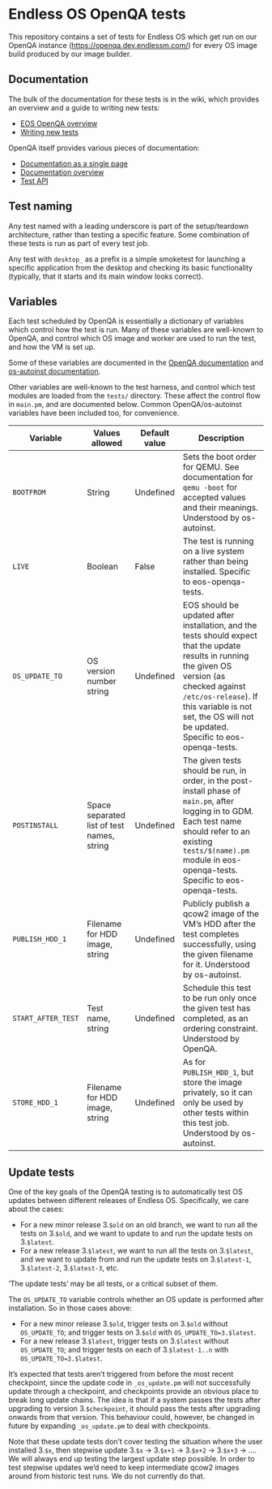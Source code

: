 Endless OS OpenQA tests
===

This repository contains a set of tests for Endless OS which get run on our
OpenQA instance (https://openqa.dev.endlessm.com/) for every OS image build
produced by our image builder.

Documentation
---

The bulk of the documentation for these tests is in the wiki, which provides an
overview and a guide to writing new tests:
 * [EOS OpenQA overview](https://phabricator.endlessm.com/w/software/build/openqa/)
 * [Writing new tests](https://phabricator.endlessm.com/w/software/build/openqa/writing-tests/)

OpenQA itself provides various pieces of documentation:
 * [Documentation as a single page](http://open.qa/docs/)
 * [Documentation overview](http://open.qa/documentation/)
 * [Test API](http://open.qa/api/testapi/)

Test naming
---

Any test named with a leading underscore is part of the setup/teardown
architecture, rather than testing a specific feature. Some combination of these
tests is run as part of every test job.

Any test with `desktop_` as a prefix is a simple smoketest for launching a
specific application from the desktop and checking its basic functionality
(typically, that it starts and its main window looks correct).

Variables
---

Each test scheduled by OpenQA is essentially a dictionary of variables which
control how the test is run. Many of these variables are well-known to OpenQA,
and control which OS image and worker are used to run the test, and how the VM
is set up.

Some of these variables are documented in the
[OpenQA documentation](http://open.qa/docs/#_test_suites) and
[os-autoinst documentation](https://github.com/os-autoinst/os-autoinst/blob/master/doc/backend_vars.asciidoc).

Other variables are well-known to the test harness, and control which test
modules are loaded from the `tests/` directory. These affect the control flow
in `main.pm`, and are documented below. Common OpenQA/os-autoinst variables have
been included too, for convenience.

| Variable | Values allowed | Default value | Description |
| -------- | -------------- | ------------- | ----------- |
| `BOOTFROM` | String | Undefined | Sets the boot order for QEMU. See documentation for `qemu -boot` for accepted values and their meanings. Understood by os-autoinst. |
| `LIVE` | Boolean | False | The test is running on a live system rather than being installed. Specific to eos-openqa-tests. |
| `OS_UPDATE_TO` | OS version number string | Undefined | EOS should be updated after installation, and the tests should expect that the update results in running the given OS version (as checked against `/etc/os-release`). If this variable is not set, the OS will not be updated. Specific to eos-openqa-tests. |
| `POSTINSTALL` | Space separated list of test names, string | Undefined | The given tests should be run, in order, in the post-install phase of `main.pm`, after logging in to GDM. Each test name should refer to an existing `tests/$(name).pm` module in eos-openqa-tests. Specific to eos-openqa-tests. |
| `PUBLISH_HDD_1` | Filename for HDD image, string | Undefined | Publicly publish a qcow2 image of the VM’s HDD after the test completes successfully, using the given filename for it. Understood by os-autoinst. |
| `START_AFTER_TEST` | Test name, string | Undefined | Schedule this test to be run only once the given test has completed, as an ordering constraint. Understood by OpenQA. |
| `STORE_HDD_1` | Filename for HDD image, string | Undefined | As for `PUBLISH_HDD_1`, but store the image privately, so it can only be used by other tests within this test job. Understood by os-autoinst. |

Update tests
---

One of the key goals of the OpenQA testing is to automatically test OS updates
between different releases of Endless OS. Specifically, we care about the cases:

 * For a new minor release 3.`$old` on an old branch, we want to run all the
   tests on 3.`$old`, and we want to update to and run the update tests on
   3.`$latest`.
 * For a new release 3.`$latest`, we want to run all the tests on 3.`$latest`,
   and we want to update from and run the update tests on 3.`$latest-1`,
   3.`$latest-2`, 3.`$latest-3`, etc.

‘The update tests’ may be all tests, or a critical subset of them.

The `OS_UPDATE_TO` variable controls whether an OS update is performed after
installation. So in those cases above:

 * For a new minor release 3.`$old`, trigger tests on 3.`$old` without
   `OS_UPDATE_TO`; and trigger tests on 3.`$old` with `OS_UPDATE_TO=3.$latest`.
 * For a new release 3.`$latest`, trigger tests on 3.`$latest` without
   `OS_UPDATE_TO`; and trigger tests on each of 3.`$latest-1..n` with
   `OS_UPDATE_TO=3.$latest`.

It’s expected that tests aren’t triggered from before the most recent checkpoint,
since the update code in `_os_update.pm` will not successfully update through
a checkpoint, and checkpoints provide an obvious place to break long update
chains. The idea is that if a system passes the tests after upgrading to version
3.`$checkpoint`, it should pass the tests after upgrading onwards from that
version. This behaviour could, however, be changed in future by expanding
`_os_update.pm` to deal with checkpoints.

Note that these update tests don’t cover testing the situation where the user
installed 3.`$x`, then stepwise update 3.`$x` → 3.`$x+1` → 3.`$x+2` → 3.`$x+3`
→ …. We will always end up testing the largest update step possible. In order to
test stepwise updates we’d need to keep intermediate qcow2 images around from
historic test runs. We do not currently do that.